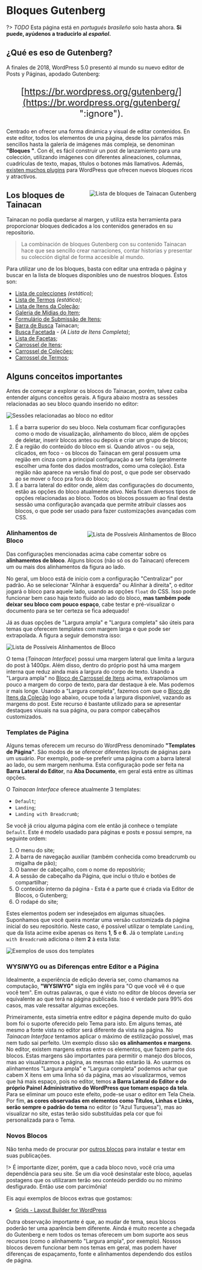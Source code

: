 # Bloques Gutenberg

?> _TODO_ Esta página está en _portugués brasileño_ solo hasta ahora. **Si puede, ayúdenos a traducirlo al _español_.**

## ¿Qué es eso de Gutenberg?

A finales de 2018, WordPress 5.0 presentó al mundo su nuevo editor de Posts y Páginas, apodado Gutenberg:

<div style="text-align: center; font-size: 1.5rem;">

[https://br.wordpress.org/gutenberg/](https://br.wordpress.org/gutenberg/ ":ignore").

</div>

Centrado en ofrecer una forma dinámica y visual de editar contenidos. En este editor, todos los elementos de una página, desde los párrafos más sencillos hasta la galería de imágenes más compleja, se denominan **"Bloques "**. Con él, es fácil construir un post de lanzamiento para una colección, utilizando imágenes con diferentes alineaciones, columnas, cuadrículas de texto, mapas, títulos o botones más llamativos. Además, [existen muchos plugins](https://br.wordpress.org/plugins/browse/blocks/ ":ignore") para WordPress que ofrecen nuevos bloques ricos y atractivos.

<div style="float: right; margin-left: 32px;">

![Lista de bloques de Tainacan Gutenberg](/_assets/images/gutenberg-blocks-list.jpg ":size=450")

</div>

## Los bloques de Tainacan

Tainacan no podía quedarse al margen, y utiliza esta herramienta para proporcionar bloques dedicados a los contenidos generados en su repositorio.

> La combinación de bloques Gutenberg con su contenido Tainacan hace que sea sencillo crear narraciones, contar historias y presentar su colección digital de forma accesible al mundo.

Para utilizar uno de los bloques, basta con editar una entrada o página y buscar en la lista de bloques disponibles uno de nuestros bloques. Éstos son:

- [Lista de colecciones](/es-mx/blocks-collections#lista-de-colecciones) _(estático)_;
- [Lista de Termos](/es-mx/blocks-terms#lista-de-termos) _(estático)_;
- [Lista de Itens da Coleção](/es-mx/blocks-items#lista-de-itens-da-coleção);
- [Galeria de Mídias do Item](/es-mx/blocks-item#galeria-de-midias-do-item);
- [Formulário de Submissão de Itens](/es-mx/blocks-item#formulário-de-submissão-de-itens);
- [Barra de Busca](/es-mx/blocks-items#barra-de-busca-tainacan) Tainacan;
- [Busca Facetada](/es-mx/blocks-items#busca-facetada) - _(A Lista de Itens Completa)_;
- [Lista de Facetas](/es-mx/blocks-facets#lista-de-facetas);
- [Carrossel de Itens](/es-mx/blocks-items#carrossel-de-itens);
- [Carrossel de Coleções](/es-mx/blocks-collections#carrossel-de-coleções);
- [Carrossel de Termos](/es-mx/blocks-terms#carrossel-de-termos);

## Alguns conceitos importantes

Antes de começar a explorar os blocos do Tainacan, porém, talvez caiba entender alguns conceitos gerais. A figura abaixo mostra as sessões relacionadas ao seu bloco quando inserido no editor:

![Sessões relacionadas ao bloco no editor](/_assets/images/gutenberg-blocks-sections.jpg)

1. É a barra superior do seu bloco. Nela costumam ficar configurações como o modo de visualização, alinhamento do bloco, além de opções de deletar, inserir blocos antes ou depois e criar um grupo de blocos;
2. É a região do conteúdo do bloco em si. Quando ativos - ou seja, clicados, em foco - os blocos do Tainacan em geral possuem uma região em cinza com a principal configuração a ser feita (geralmente escolher uma fonte dos dados mostrados, como uma coleção). Esta região não aparece na versão final do post, o que pode ser observado ao se mover o foco pra fora do bloco;
3. É a barra lateral do editor onde, além das configurações do documento, estão as opções do bloco atualmente ativo. Nela ficam diversos tipos de opções relacionadas ao bloco. Todos os blocos possuem ao final desta sessão uma configuração avançada que permite atribuir classes aos blocos, o que pode ser usado para fazer customizações avançadas com CSS.

<div style="float: right; margin-left: 32px;">

![Lista de Possíveis Alinhamentos de Bloco](/_assets/images/gutenberg-blocks-alignments.png ":size=250")

</div>

### Alinhamentos de Bloco

Das configurações mencionadas acima cabe comentar sobre os **alinhamentos de bloco**. Alguns blocos (não só os do Tainacan) oferecem um ou mais dos alinhamentos da figura ao lado.

No geral, um bloco está de início com a configuração "Centralizar" por padrão. Ao se selecionar "Alinhar à esquerda" ou Alinhar à direita", o editor jogará o bloco para aquele lado, usando as opções `float` do CSS. Isso pode funcionar bem caso haja texto fluído ao lado do bloco, **mas também pode deixar seu bloco com pouco espaço**, cabe testar e pré-visualizar o documento para se ter certeza se fica adequado!

Já as duas opções de "Largura ampla" e "Largura completa" são úteis para temas que oferecem templates com margem larga e que pode ser extrapolada. A figura a seguir demonstra isso:

![Lista de Possíveis Alinhamentos de Bloco](/_assets/images/gutenberg-wide-alignment.jpg)

O tema (_Tainacan Interface_) possui uma margem lateral que limita a largura do post à 1400px. Além disso, dentro do próprio post há uma margem interna que reduz ainda mais a largura do corpo de texto. Usando a "Largura ampla" no [Bloco de Carrossel de Itens](#carrossel-de-itens) acima, extrapolamos um pouco a margem do corpo de texto, para dar destaque à ele. Mas podemos ir mais longe. Usando a "Largura completa", fazemos com que o [Bloco de Itens da Coleção](#lista-de-itens-da-coleção) logo abaixo, ocupe toda a largura disponível, vazando as margens do post. Este recurso é bastante utilizado para se apresentar destaques visuais na sua página, ou para compor cabeçalhos customizados.

### Templates de Página

Alguns temas oferecem um recurso do WordPress denominado **"Templates de Página"**. São modos de se oferecer diferentes _layouts_ de páginas para um usuário. Por exemplo, pode-se preferir uma página com a barra lateral ao lado, ou sem margem nenhuma. Esta configuração pode ser feita na **Barra Lateral do Editor**, na **Aba Documento**, em geral está entre as últimas opções.

O _Tainacan Interface_ oferece atualmente 3 templates:

- `Default`;
- `Landing`;
- `Landing with Breadcrumb`;

Se você já criou alguma página com ele então já conhece o template `Default`. Este é modelo usadado para páginas e posts e possui sempre, na seguinte ordem:

1. O menu do site;
2. A barra de navegação auxiliar (também conhecida como breadcrumb ou migalha de pão);
3. O banner de cabeçalho, com o nome do repositório;
4. A sessão de cabeçalho da Página, que inclui o título e botões de compartilhar;
5. O conteúdo interno da página - Esta é a parte que é criada via Editor de Blocos, o Gutenberg;
6. O rodapé do site;

Estes elementos podem ser indesejados em algumas situações. Suponhamos que você queira montar uma versão customizada da página inicial do seu repositório. Neste caso, é possível utilizar o template `Landing`, que da lista acime exibe apenas os itens **1**, **5** e **6**. Já o template `Landing with Breadcrumb` adiciona o item **2** à esta lista:

![Exemplos de usos dos templates](/_assets/gifs/gutenberg_page_templates.gif)

### WYSIWYG ou as Diferenças entre Editor e a Página

Idealmente, a experiência de edição deveria ser, como chamamos na computação, **"WYSIWYG"** sigla em inglês para "O que você vê é o que você tem". Em outras palavras, o que é visto no editor de blocos deveria ser equivalente ao que terá na página publicada. Isso é verdade para 99% dos casos, mas vale ressaltar algumas exceções.

Primeiramente, esta simetria entre editor e página depende muito do quão bom foi o suporte oferecido pelo Tema para isto. Em alguns temas, até mesmo a fonte vista no editor será diferente da vista na página. No _Tainacan Interface_ tentamos aplicar o máximo de estilização possível, mas nem tudo sai perfeito. Um exemplo disso são **os alinhamentos e margens**. No editor, existem margens extras entre os elementos, que fazem parte dos blocos. Estas margens são importantes para permitir o manejo dos blocos, mas ao visualizarmos a página, as mesmas não estarão lá. Ao usarmos os alinhamentos "Largura ampla" e "Largura completa" podemos achar que cabem X itens em uma linha só da página, mas ao visualizarmos, vemos que há mais espaço, pois no editor, temos **a Barra Lateral do Editor e do próprio Painel Administrativo do WordPress que tomam espaço da tela**. Para se eliminar um pouco este efeito, pode-se usar o editor em Tela Cheia. Por fim, **as cores observadas em elementos como Títulos, Linhas e Links, serão sempre o padrão do tema** no editor (o "Azul Turquesa"), mas ao visualizar no site, estas terão sido substituídas pela cor que foi personalizada para o Tema.

### Novos Blocos

Não tenha medo de procurar por [outros blocos](https://br.wordpress.org/plugins/browse/blocks/ ":ignore") para instalar e testar em suas publicações.

!> É importante dizer, porém, que a cada bloco novo, você cria uma dependência para seu site. Se um dia você desinstalar este bloco, aquelas postagens que os utilizaram terão seu conteúdo perdido ou no mínimo desfigurado. Então use com parcimônia!

Eis aqui exemplos de blocos extras que gostamos:

- [Grids - Layout Builder for WordPress](https://wordpress.org/plugins/grids/ ":ignore")

Outra observação importante é que, ao mudar de tema, seus blocos poderão ter uma aparência bem diferente. Ainda é muito recente a chegada do Gutenberg e nem todos os temas oferecem um bom suporte aos seus recursos (como o alinhamento "Largura ampla", por exemplo). Nossos blocos devem funcionar bem nos temas em geral, mas podem haver diferenças de espaçamento, fonte e alinhamentos dependendo dos estilos de página.
